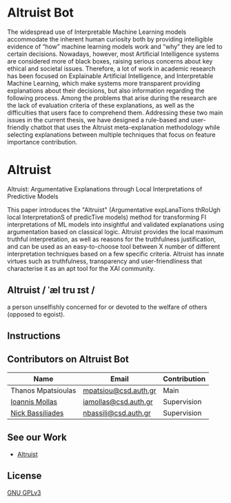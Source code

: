 # Altruist Bot
The widespread use of Interpretable Machine Learning models accommodate the inherent human curiosity both by providing intelligible evidence of “how” machine learning models work and “why” they are led to certain decisions. Nowadays, however, most Artificial Intelligence systems are considered more of black boxes, raising serious concerns about key ethical and societal issues. Therefore, a lot of work in academic research has been focused on Explainable Artificial Intelligence, and Interpretable Machine Learning, which make systems more transparent providing explanations about their decisions, but also information regarding
the following process. Among the problems that arise during the research are the lack of evaluation criteria of these explanations, as well as the difficulties that users face to comprehend them. Addressing these two main issues in the current thesis, we have designed a rule-based and user-friendly chatbot that uses the Altruist meta-explanation methodology while selecting explanations between multiple techniques that focus on feature importance contribution.

# Altruist
Altruist: Argumentative Explanations through Local Interpretations of Predictive Models

This paper introduces the "Altruist" (Argumentative expLanaTions thRoUgh local InterpretationS of predicTive models) method for transforming FI interpretations of ML models into insightful and validated explanations using argumentation based on classical logic. Altruist provides the local maximum truthful interpretation, as well as reasons for the truthfulness justification, and can be used as an easy-to-choose tool between X number of different interpretation techniques based on a few specific criteria. Altruist has innate virtues such as truthfulness, transparency and user-friendliness that characterise it as an apt tool for the XAI community.

## Altruist / ˈæl tru ɪst /
a person unselfishly concerned for or devoted to the welfare of others (opposed to egoist).

## Instructions

## Contributors on Altruist Bot
Name | Email | Contribution
--- | --- | ---
Thanos Mpatsioulas | mpatsiou@csd.auth.gr | Main 
[Ioannis Mollas](https://intelligence.csd.auth.gr/people/ioannis-mollas/) | iamollas@csd.auth.gr | Supervision
[Nick Bassiliades](https://intelligence.csd.auth.gr/people/bassiliades/) | nbassili@csd.auth.gr | Supervision

## See our Work
- [Altruist](https://github.com/iamollas/Altruist)

## License
[GNU GPLv3](https://choosealicense.com/licenses/gpl-3.0/)
